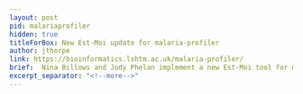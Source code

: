 ```yaml
---
layout: post
pid: malariaprofiler
hidden: true
titleForBox: New Est-Moi update for malaria-profiler
author: jthorpe
link: https://bioinformatics.lshtm.ac.uk/malaria-profiler/
brief:  Nina Billows and Jody Phelan implement a new Est-Moi tool for malaria-profiler
excerpt_separator: "<!--more-->"
---
```


